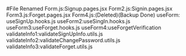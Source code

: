 #File Renamed
Form.js:Signup.pages.jsx
Form2.js:Signin.pages.jsx
Form3.js:Forget.pages.jsx
Form4.js:(Deleted)(Backup Done)
useForm: useSignUp.hooks.js
useForm2:useSingIn.hooks.js
useForm3:useForget.hooks.js
useForm4:useForgetVerification
validateInfo1:validateSignUpInfo.utils.js
validateInfo2:validateChangePassword.utils.js
validateInfo3:validateForget.utils.js
